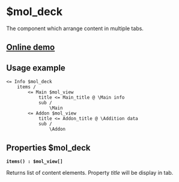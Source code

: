 # $mol_deck

The component which arrange content in multiple tabs.
 
## [Online demo](https://mol.hyoo.ru/#!section=demos/readme/demo=mol_deck_demo)

## Usage example

```
<= Info $mol_deck
	items /
		<= Main $mol_view
			title <= Main_title @ \Main info
			sub /
				\Main
		<= Addon $mol_view
			title <= Addon_title @ \Addition data
			sub /
				\Addon
```

## Properties $mol_deck

**`items() : $mol_view[]`**

Returns list of content elements. Property *title* will be display in tab.
